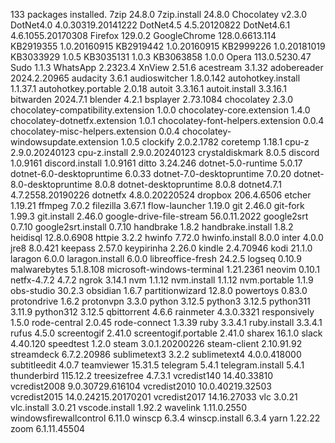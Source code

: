 133 packages installed.
7zip 24.8.0
7zip.install 24.8.0
Chocolatey v2.3.0
DotNet4.0 4.0.30319.20141222
DotNet4.5 4.5.20120822
DotNet4.6.1 4.6.1055.20170308
Firefox 129.0.2
GoogleChrome 128.0.6613.114
KB2919355 1.0.20160915
KB2919442 1.0.20160915
KB2999226 1.0.20181019
KB3033929 1.0.5
KB3035131 1.0.3
KB3063858 1.0.0
Opera 113.0.5230.47
Sudo 1.1.3
WhatsApp 2.2323.4
XnView 2.51.6
acestream 3.1.32
adobereader 2024.2.20965
audacity 3.6.1
audioswitcher 1.8.0.142
autohotkey.install 1.1.37.1
autohotkey.portable 2.0.18
autoit 3.3.16.1
autoit.install 3.3.16.1
bitwarden 2024.7.1
blender 4.2.1
bsplayer 2.73.1084
chocolatey 2.3.0
chocolatey-compatibility.extension 1.0.0
chocolatey-core.extension 1.4.0
chocolatey-dotnetfx.extension 1.0.1
chocolatey-font-helpers.extension 0.0.4
chocolatey-misc-helpers.extension 0.0.4
chocolatey-windowsupdate.extension 1.0.5
clockify 2.0.2.1782
coretemp 1.18.1
cpu-z 2.9.0.20240123
cpu-z.install 2.9.0.20240123
crystaldiskmark 8.0.5
discord 1.0.9161
discord.install 1.0.9161
ditto 3.24.246
dotnet-5.0-runtime 5.0.17
dotnet-6.0-desktopruntime 6.0.33
dotnet-7.0-desktopruntime 7.0.20
dotnet-8.0-desktopruntime 8.0.8
dotnet-desktopruntime 8.0.8
dotnet4.7.1 4.7.2558.20190226
dotnetfx 4.8.0.20220524
dropbox 206.4.6506
etcher 1.19.21
ffmpeg 7.0.2
filezilla 3.67.1
flow-launcher 1.19.0
git 2.46.0
git-fork 1.99.3
git.install 2.46.0
google-drive-file-stream 56.0.11.2022
google2srt 0.7.10
google2srt.install 0.7.10
handbrake 1.8.2
handbrake.install 1.8.2
heidisql 12.8.0.6908
httpie 3.2.2
hwinfo 7.72.0
hwinfo.install 8.0.0
inter 4.0.0
jre8 8.0.421
keepass 2.57.0
keypirinha 2.26.0
kindle 2.4.70946
kodi 21.1.0
laragon 6.0.0
laragon.install 6.0.0
libreoffice-fresh 24.2.5
logseq 0.10.9
malwarebytes 5.1.8.108
microsoft-windows-terminal 1.21.2361
neovim 0.10.1
netfx-4.7.2 4.7.2
ngrok 3.14.1
nvm 1.1.12
nvm.install 1.1.12
nvm.portable 1.1.9
obs-studio 30.2.3
obsidian 1.6.7
partitionwizard 12.8.0
powertoys 0.83.0
protondrive 1.6.2
protonvpn 3.3.0
python 3.12.5
python3 3.12.5
python311 3.11.9
python312 3.12.5
qbittorrent 4.6.6
rainmeter 4.3.0.3321
responsively 1.5.0
rode-central 2.0.45
rode-connect 1.3.39
ruby 3.3.4.1
ruby.install 3.3.4.1
rufus 4.5.0
screentogif 2.41.0
screentogif.portable 2.41.0
sharex 16.1.0
slack 4.40.120
speedtest 1.2.0
steam 3.0.1.20200226
steam-client 2.10.91.92
streamdeck 6.7.2.20986
sublimetext3 3.2.2
sublimetext4 4.0.0.418000
subtitleedit 4.0.7
teamviewer 15.31.5
telegram 5.4.1
telegram.install 5.4.1
thunderbird 115.12.2
treesizefree 4.7.3.1
vcredist140 14.40.33810
vcredist2008 9.0.30729.616104
vcredist2010 10.0.40219.32503
vcredist2015 14.0.24215.20170201
vcredist2017 14.16.27033
vlc 3.0.21
vlc.install 3.0.21
vscode.install 1.92.2
wavelink 1.11.0.2550
windowsfirewallcontrol 6.11.0
winscp 6.3.4
winscp.install 6.3.4
yarn 1.22.22
zoom 6.1.11.45504
